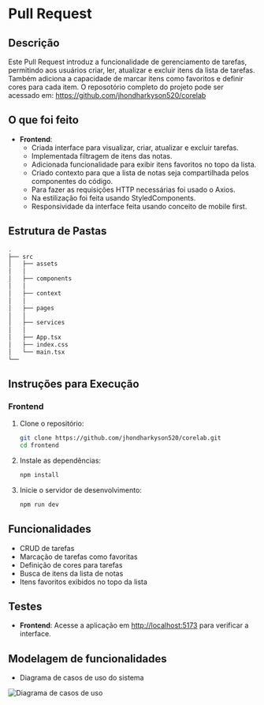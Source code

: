 # Pull Request

## Descrição

Este Pull Request introduz a funcionalidade de gerenciamento de tarefas, permitindo aos usuários criar, ler, atualizar e excluir itens da lista de tarefas. Também adiciona a capacidade de marcar itens como favoritos e definir cores para cada item. O reposotório completo do projeto pode ser acessado em: https://github.com/jhondharkyson520/corelab

## O que foi feito

- **Frontend**:
  - Criada interface para visualizar, criar, atualizar e excluir tarefas.
  - Implementada filtragem de itens das notas.
  - Adicionada funcionalidade para exibir itens favoritos no topo da lista.
  - Criado contexto para que a lista de notas seja compartilhada pelos componentes do código.
  - Para fazer as requisições HTTP necessárias foi usado o Axios.
  - Na estilização foi feita usando StyledComponents.
  - Responsividade da interface feita usando conceito de mobile first.

## Estrutura de Pastas

```bash
.
├── src
│   ├── assets
│   │   
│   ├── components
│   │   
│   ├── context
│   │  
│   ├── pages
│   │   
│   ├── services
│   │   
│   ├── App.tsx
│   ├── index.css
│   └── main.tsx
└── 
```

## Instruções para Execução

### Frontend

1. Clone o repositório:
    ```bash
    git clone https://github.com/jhondharkyson520/corelab.git
    cd frontend
    ```

2. Instale as dependências:
    ```bash
    npm install
    ```

3. Inicie o servidor de desenvolvimento:
    ```bash
    npm run dev
    ```

## Funcionalidades

- CRUD de tarefas
- Marcação de tarefas como favoritas
- Definição de cores para tarefas
- Busca de itens da lista de notas
- Itens favoritos exibidos no topo da lista

## Testes
- **Frontend**: Acesse a aplicação em [http://localhost:5173](http://localhost:5173) para verificar a interface.

## Modelagem de funcionalidades
- Diagrama de casos de uso do sistema

![Diagrama de casos de uso](./src/assets/casesDiagram/image.png)